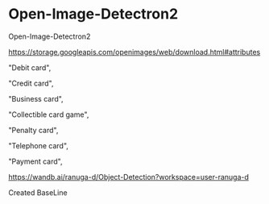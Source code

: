 # Open-Image-Detectron2
Open-Image-Detectron2

https://storage.googleapis.com/openimages/web/download.html#attributes

"Debit card",

"Credit card",

"Business card",

"Collectible card game",

"Penalty card",

"Telephone card",

"Payment card",

https://wandb.ai/ranuga-d/Object-Detection?workspace=user-ranuga-d

Created BaseLine
